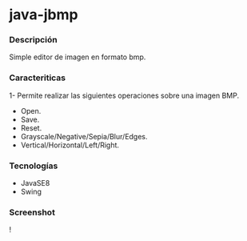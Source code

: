 # java-jbmp

### Descripción
Simple editor de imagen en formato bmp.

### Caracteriticas
  1- Permite realizar las siguientes operaciones sobre una imagen BMP.
  * Open.
  * Save.
  * Reset.
  * Grayscale/Negative/Sepia/Blur/Edges.
  * Vertical/Horizontal/Left/Right.

### Tecnologías
  * JavaSE8
  * Swing
  
### Screenshot  
!
